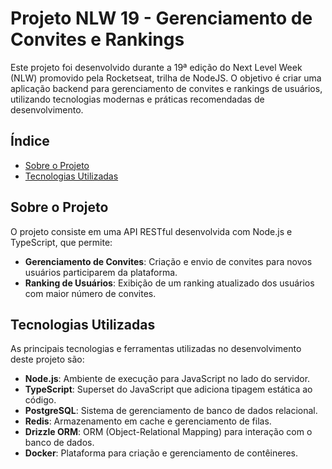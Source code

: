 # Projeto NLW 19 - Gerenciamento de Convites e Rankings

Este projeto foi desenvolvido durante a 19ª edição do Next Level Week (NLW) promovido pela Rocketseat, trilha de NodeJS. O objetivo é criar uma aplicação backend para gerenciamento de convites e rankings de usuários, utilizando tecnologias modernas e práticas recomendadas de desenvolvimento.

## Índice

- [Sobre o Projeto](#sobre-o-projeto)
- [Tecnologias Utilizadas](#tecnologias-utilizadas)

## Sobre o Projeto

O projeto consiste em uma API RESTful desenvolvida com Node.js e TypeScript, que permite:

- **Gerenciamento de Convites**: Criação e envio de convites para novos usuários participarem da plataforma.
- **Ranking de Usuários**: Exibição de um ranking atualizado dos usuários com maior número de convites.

## Tecnologias Utilizadas

As principais tecnologias e ferramentas utilizadas no desenvolvimento deste projeto são:

- **Node.js**: Ambiente de execução para JavaScript no lado do servidor.
- **TypeScript**: Superset do JavaScript que adiciona tipagem estática ao código.
- **PostgreSQL**: Sistema de gerenciamento de banco de dados relacional.
- **Redis**: Armazenamento em cache e gerenciamento de filas.
- **Drizzle ORM**: ORM (Object-Relational Mapping) para interação com o banco de dados.
- **Docker**: Plataforma para criação e gerenciamento de contêineres.
